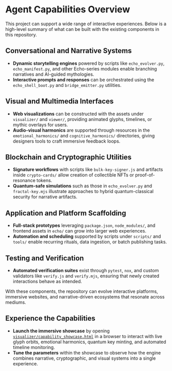 # Agent Capabilities Overview

This project can support a wide range of interactive experiences. Below is a high-level summary of what can be built with the existing components in this repository.

## Conversational and Narrative Systems
- **Dynamic storytelling engines** powered by scripts like `echo_evolver.py`, `echo_manifest.py`, and other Echo-series modules enable branching narratives and AI-guided mythologies.
- **Interactive prompts and responses** can be orchestrated using the `echo_shell_boot.py` and `bridge_emitter.py` utilities.

## Visual and Multimedia Interfaces
- **Web visualizations** can be constructed with the assets under `visualizer/` and `viewer/`, providing animated glyphs, timelines, or mythic overlays for users.
- **Audio-visual harmonics** are supported through resources in the `emotional_harmonics/` and `cognitive_harmonics/` directories, giving designers tools to craft immersive feedback loops.

## Blockchain and Cryptographic Utilities
- **Signature workflows** with scripts like `bulk-key-signer.js` and artifacts inside `crypto-cards/` allow creation of collectible NFTs or proof-of-resonance tokens.
- **Quantum-safe simulations** such as those in `echo_evolver.py` and `fractal-key.mjs` illustrate approaches to hybrid quantum-classical security for narrative artifacts.

## Application and Platform Scaffolding
- **Full-stack prototypes** leveraging `package.json`, `node_modules/`, and frontend assets in `echo/` can grow into larger web experiences.
- **Automation and scheduling** supported by scripts under `scripts/` and `tools/` enable recurring rituals, data ingestion, or batch publishing tasks.

## Testing and Verification
- **Automated verification suites** exist through `pytest`, `nox`, and custom validators like `verify.js` and `verify.mjs`, ensuring that newly created interactions behave as intended.

With these components, the repository can evolve interactive platforms, immersive websites, and narrative-driven ecosystems that resonate across mediums.

## Experience the Capabilities
- **Launch the immersive showcase** by opening [`visualizer/capability_showcase.html`](../visualizer/capability_showcase.html) in a browser to interact with live glyph orbits, emotional harmonics, quantum key minting, and automated timeline monitoring.
- **Tune the parameters** within the showcase to observe how the engine combines narrative, cryptographic, and visual systems into a single experience.
